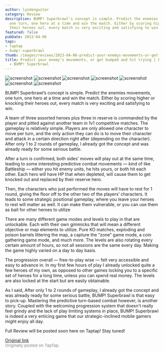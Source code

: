 ```yaml
---
author: lyndonguitar
category: Review
description: BUMP! Superbrawl’s concept is simple. Predict the enemies movements,
  one turn, one hero at a time and win the match. Either by scoring higher or knocking
  their heroes out, every match is very exciting and satisfying to win.
featured: false
pubDate: 2023-04-06
tags:
- taptap
- bump!-superbrawl
thumb: /images/reviews/2023-04-06-predict-your-enemys-movements-or-get-bumped-and-hit-trying--first-impressions---bump-supe-0.avif
title: Predict your enemy’s movements, or get bumped and hit trying | First Impressions
  - BUMP! Superbrawl
---
```


<div class="gallery">
  <img src="/images/reviews/2023-04-06-predict-your-enemys-movements-or-get-bumped-and-hit-trying--first-impressions---bump-supe-0.avif" alt="screenshot" />
  <img src="/images/reviews/2023-04-06-predict-your-enemys-movements-or-get-bumped-and-hit-trying--first-impressions---bump-supe-1.avif" alt="screenshot" />
  <img src="/images/reviews/2023-04-06-predict-your-enemys-movements-or-get-bumped-and-hit-trying--first-impressions---bump-supe-2.avif" alt="screenshot" />
  <img src="/images/reviews/2023-04-06-predict-your-enemys-movements-or-get-bumped-and-hit-trying--first-impressions---bump-supe-3.avif" alt="screenshot" />
  <img src="/images/reviews/2023-04-06-predict-your-enemys-movements-or-get-bumped-and-hit-trying--first-impressions---bump-supe-4.avif" alt="screenshot" />
  <img src="/images/reviews/2023-04-06-predict-your-enemys-movements-or-get-bumped-and-hit-trying--first-impressions---bump-supe-5.avif" alt="screenshot" />
  <img src="/images/reviews/2023-04-06-predict-your-enemys-movements-or-get-bumped-and-hit-trying--first-impressions---bump-supe-6.avif" alt="screenshot" />
</div>

BUMP! Superbrawl’s concept is simple. Predict the enemies movements, one turn, one hero at a time and win the match. Either by scoring higher or knocking their heroes out, every match is very exciting and satisfying to win.

A team of three assorted heroes plus three in reserve is commanded by the player and pitted against another team in 1v1 competitive matches. The gameplay is relatively simple. Players are only allowed one character to move per turn, and the only action they can do is to move their character and attack in a certain direction right after (depending on the character). After only 1 to 2 rounds of gameplay, I already got the concept and was already ready for some serious battle.

After a turn is confirmed, both sides' moves will play out at the same time, leading to some interesting predictive combat movements — kind of like Battleship — either you hit enemy units, he hits yours, or both hit each other. Each hero will have HP that when depleted, will cause them to get knocked out and replaced by their reserve hero.

Then, the characters who just performed the moves will have to rest for 1 round, giving the floor off to the other two of the players’ characters. It leads to some strategic positional gameplay, where you leave your heroes to rest will matter as well. It can make them vulnerable, or you can use them as bait for other heroes to utilize

There are many different game modes and levels to play in that are unlockable. Each with their own gimmicks that will mean a different objective or map elements to utilize. Pure KO matches, exploding and poison barrels littering the map, a capture the “zone” game mode, a coin gathering game mode, and much more. The levels are also rotating every certain amount of hours, so not all sessions are the same every day. Making the game highly varied on a day to day basis.

The progression overall — free-to-play wise — felt very accessible and easy to advance in. In my first few hours of play I already unlocked quite a few heroes of my own, as opposed to other games locking you to a specific set of heroes for a long time, unless you can spend real money. The levels are also locked at the start but are easily obtainable.

As I said, After only 1 to 2 rounds of gameplay, I already got the concept and was already ready for some serious battle, BUMP! Superbrawl is that easy to pick-up. Mastering the predictive turn-based combat however, is another story. Coupled with the welcoming progression system that doesn't really feel grindy and the lack of play limiting systems in place, BUMP! Superbrawl is indeed a very enticing game that our strategic-inclined mobile gamers might enjoy all day.

Full Review will be posted soon here on Taptap! Stay tuned!

[Original link](https://www.taptap.io/post/5019856)<br><span style="font-size: 0.95em; color: #888;">Originally posted on TapTap.</span>